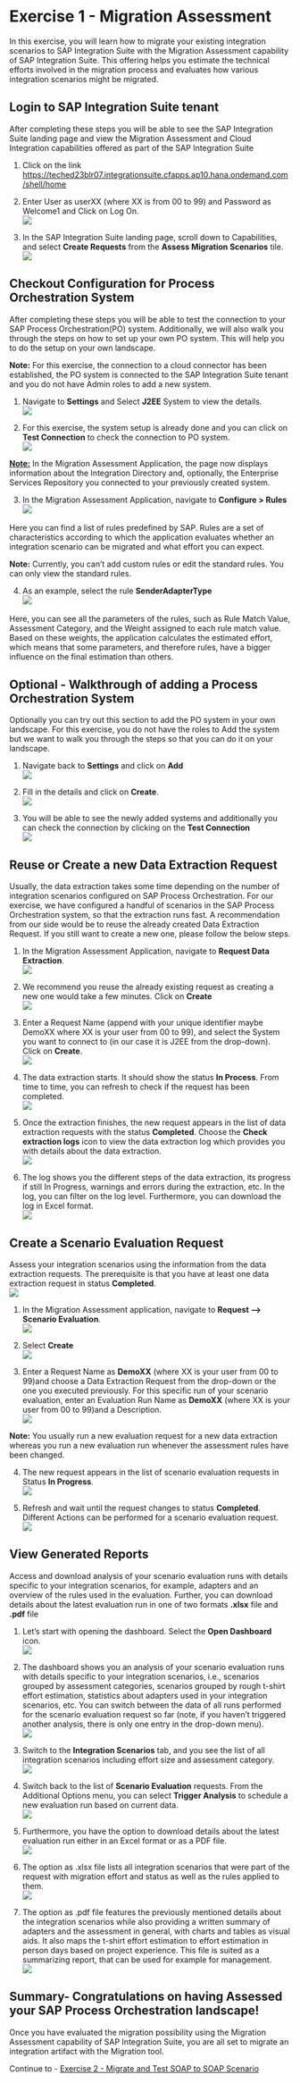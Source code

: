 # Exercise 1 - Migration Assessment

In this exercise, you will learn how to migrate your existing integration scenarios to SAP Integration Suite with the Migration Assessment capability of SAP Integration Suite. This offering helps you estimate the technical efforts involved in the migration process and evaluates how various integration scenarios might be migrated.

## Login to SAP Integration Suite tenant

After completing these steps you will be able to see the SAP Integration Suite landing page and view the Migration Assessment and Cloud Integration capabilities offered as part of the SAP Integration Suite

1. Click on the link https://teched23blr07.integrationsuite.cfapps.ap10.hana.ondemand.com/shell/home
   
2. Enter User as userXX (where XX is from 00 to 99) and Password as Welcome1 and Click on Log On.
   <br>![](/exercises/ex0/images/Login.png)
   
3. In the SAP Integration Suite landing page, scroll down to Capabilities, and select <b>Create Requests</b> from the <b>Assess Migration Scenarios</b> tile.
  <br>![](/exercises/ex0/images/Access_Migration_Scenarios.png)
   
## Checkout Configuration for Process Orchestration System

After completing these steps you will be able to test the connection to your SAP Process Orchestration(PO) system. Additionally, we will also walk you through the steps on how to set up your own PO system. This will help you to do the setup on your own landscape.

<b>Note:</b> For this exercise, the connection to a cloud connector has been established, the PO system is connected to the SAP Integration Suite tenant and you do not have Admin roles to add a new system.

1. Navigate to <b>Settings</b> and Select <b>J2EE</b> System to view the details.
   <br>![](/exercises/ex0/images/View_PO_System.png)
   
2. For this exercise, the system setup is already done and you can click on <b>Test Connection</b> to check the connection to PO system.
   <br>![](/exercises/ex0/images/Test_PO_Con.png)
   
<b><u>Note:</b></u> In the Migration Assessment Application, the page now displays information about the Integration Directory and, optionally, the Enterprise Services Repository you connected to your previously created system.

3. In the Migration Assessment Application, navigate to <b>Configure > Rules</b>
   <br>![](/exercises/ex0/images/Configure_Rule.png)  

Here you can find a list of rules predefined by SAP. Rules are a set of characteristics according to which the application evaluates whether an integration scenario can be migrated and what effort you can expect.

<b>Note:</b> Currently, you can’t add custom rules or edit the standard rules. You can only view the standard rules.

4. As an example, select the rule <b>SenderAdapterType</b>
   <br>![](/exercises/ex0/images/Select_Sender_Adapter_Type.png)
   
Here, you can see all the parameters of the rules, such as Rule Match Value, Assessment Category, and the Weight assigned to each rule match value. Based on these weights, the application calculates the estimated effort, which means that some parameters, and therefore rules, have a bigger influence on the final estimation than others.

## Optional - Walkthrough of adding a Process Orchestration System

Optionally you can try out this section to add the PO system in your own landscape. For this exercise, you do not have the roles to Add the system but we want to walk you through the steps so that you can do it on your landscape.

1. Navigate back to <b>Settings</b> and click on <b>Add</b>
   <br>![](/exercises/ex0/images/1.AddNewPOSystem.png)
   
2. Fill in the details and click on <b>Create</b>.
   <br>![](/exercises/ex0/images/2.PO_System_Details.png)
   
3. You will be able to see the newly added systems and additionally you can check the connection by clicking on the <b>Test Connection</b>
   <br>![](/exercises/ex0/images/3.TestPOConnection.png)
   
## Reuse or Create a new Data Extraction Request

Usually, the data extraction takes some time depending on the number of integration scenarios configured on SAP Process Orchestration. For our exercise, we have configured a handful of scenarios in the SAP Process Orchestration system, so that the extraction runs fast.
A recommendation from our side would be to reuse the already created Data Extraction Request. If you still want to create a new one, please follow the below steps.

1.	In the Migration Assessment Application, navigate to <b>Request Data Extraction</b>.
   <br>![](/exercises/ex0/images/Request_Data_Ext.png)
  	
2. We recommend you reuse the already existing request as creating a new one would take a few minutes. Click on <b>Create</b>
   <br>![](/exercises/ex0/images/Ruse_Data_Ext.png)
   
3. Enter a Request Name (append with your unique identifier maybe DemoXX where XX is your user from 00 to 99), and select the System you want to connect to (in our case it is J2EE from the drop-down). Click on <b>Create</b>.
   <br>![](/exercises/ex0/images/New_Data_Ext.png)
   
4. The data extraction starts. It should show the status <b>In Process</b>. From time to time, you can refresh to check if the request has been completed.
   <br>![](/exercises/ex0/images/Extraction_In_Progress.png)
   
5. Once the extraction finishes, the new request appears in the list of data extraction requests with the status <b>Completed</b>. Choose the  <b>Check extraction logs</b> icon to view the data extraction log which provides you with details about the data extraction.
   <br>![](/exercises/ex0/images/Completed_Data_Ext.png)
   
6. The log shows you the different steps of the data extraction, its progress if still In Progress, warnings and errors during the extraction, etc. In the log, you can filter on the log level. Furthermore, you can download the log in Excel format.
   <br>![](/exercises/ex0/images/Ext_Logs.png)
   
## Create a Scenario Evaluation Request

Assess your integration scenarios using the information from the data extraction requests. The prerequisite is that you have at least one data extraction request in status <b>Completed</b>.
<br>![](/exercises/ex0/images/Ruse_Data_Ext.png)

1. In the Migration Assessment application, navigate to  <b>Request --> Scenario Evaluation</b>.
   <br>![](/exercises/ex0/images/Request_Scenario_Eval.png)
   
2. Select <b>Create</b>
   <br>![](/exercises/ex0/images/Select_Create.png)
   
3. Enter a Request Name as <b>DemoXX</b> (where XX is your user from 00 to 99)and choose a Data Extraction Request from the drop-down or the one you executed previously. For this specific run of your scenario evaluation, enter an Evaluation Run Name as <b>DemoXX</b> (where XX is your user from 00 to 99)and a Description.
  <br>![](/exercises/ex0/images/Create_Sce_Eval.png)

<b>Note:</b> You usually run a new evaluation request for a new data extraction whereas you run a new evaluation run whenever the assessment rules have been changed.

4. The new request appears in the list of scenario evaluation requests in Status <b>In Progress</b>.
   <br>![](/exercises/ex0/images/Extraction_In_Progress.png)
   
5. Refresh and wait until the request changes to status <b>Completed</b>. Different Actions can be performed for a scenario evaluation request.
   <br>![](/exercises/ex0/images/Complete_Sce_Eval.png)
   
## View Generated Reports

Access and download analysis of your scenario evaluation runs with details specific to your integration scenarios, for example, adapters and an overview of the rules used in the evaluation. Further, you can download details about the latest evaluation run in one of two formats <b>.xlsx</b> file and <b>.pdf</b> file

1. Let’s start with opening the dashboard. Select the  <b>Open Dashboard</b> icon.
   <br>![](/exercises/ex0/images/Open_Dash.png)
   
2. The dashboard shows you an analysis of your scenario evaluation runs with details specific to your integration scenarios, i.e., scenarios grouped by assessment categories, scenarios grouped by rough t-shirt effort estimation, statistics about adapters used in your integration scenarios, etc. You can switch between the data of all runs performed for the scenario evaluation request so far (note, if you haven’t triggered another analysis, there is only one entry in the drop-down menu).
   <br>![](/exercises/ex0/images/Overview_Dash.png)
   
3. Switch to the <b>Integration Scenarios</b> tab, and you see the list of all integration scenarios including effort size and assessment category.
   <br>![](/exercises/ex0/images/Dashboard.png)
   
4. Switch back to the list of <b>Scenario Evaluation</b> requests. From the Additional Options menu, you can select <b>Trigger Analysis</b> to schedule a new evaluation run based on current data.
   <br>![](/exercises/ex0/images/Trigger_Analysis.png)
   
6. Furthermore, you have the option to  download details about the latest evaluation run either in an Excel format or as a PDF file.
   <br>![](/exercises/ex0/images/Download_excel.png)
   
7. The option as .xlsx file lists all integration scenarios that were part of the request with migration effort and status as well as the rules applied to them.
   <br>![](/exercises/ex0/images/Excel.png)

8. The option as .pdf file features the previously mentioned details about the integration scenarios while also providing a written summary of adapters and the assessment in general, with charts and tables as visual aids. It also maps the t-shirt effort estimation to effort estimation in person days based on project experience. This file is suited as a summarizing report, that can be used for example for management.
    <br>![](/exercises/ex0/images/pdf.png)

## Summary- Congratulations on having Assessed your SAP Process Orchestration landscape!

Once you have evaluated the migration possibility using the Migration Assessment capability of SAP Integration Suite, you are all set to migrate an integration artifact with the Migration tool.

Continue to - [Exercise 2 - Migrate and Test SOAP to SOAP Scenario](../ex1/README.md)
